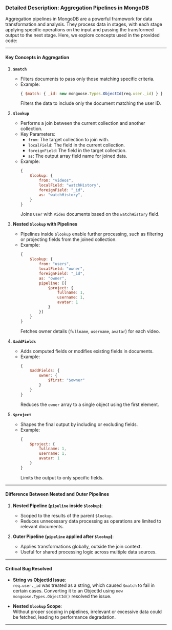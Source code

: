 ### Detailed Description: **Aggregation Pipelines in MongoDB**

Aggregation pipelines in MongoDB are a powerful framework for data transformation and analysis. They process data in stages, with each stage applying specific operations on the input and passing the transformed output to the next stage. Here, we explore concepts used in the provided code:

---

#### **Key Concepts in Aggregation**

1. **`$match`**  
   - Filters documents to pass only those matching specific criteria.
   - Example:  
     ```javascript
     { $match: { _id: new mongoose.Types.ObjectId(req.user._id) } }
     ```
     Filters the data to include only the document matching the user ID.

2. **`$lookup`**  
   - Performs a join between the current collection and another collection.
   - Key Parameters:
     - `from`: The target collection to join with.
     - `localField`: The field in the current collection.
     - `foreignField`: The field in the target collection.
     - `as`: The output array field name for joined data.
   - Example:  
     ```javascript
     {
         $lookup: {
             from: "videos",
             localField: "watchHistory",
             foreignField: "_id",
             as: "watchHistory",
         }
     }
     ```
     Joins `User` with `Video` documents based on the `watchHistory` field.

3. **Nested `$lookup` with Pipelines**  
   - Pipelines inside `$lookup` enable further processing, such as filtering or projecting fields from the joined collection.
   - Example:  
     ```javascript
     {
         $lookup: {
             from: "users",
             localField: "owner",
             foreignField: "_id",
             as: "owner",
             pipeline: [{
                 $project: {
                     fullname: 1,
                     username: 1,
                     avatar: 1
                 }
             }]
         }
     }
     ```
     Fetches owner details (`fullname`, `username`, `avatar`) for each video.

4. **`$addFields`**  
   - Adds computed fields or modifies existing fields in documents.
   - Example:  
     ```javascript
     {
         $addFields: {
             owner: {
                 $first: "$owner"
             }
         }
     }
     ```
     Reduces the `owner` array to a single object using the first element.

5. **`$project`**  
   - Shapes the final output by including or excluding fields.
   - Example:  
     ```javascript
     {
         $project: {
             fullname: 1,
             username: 1,
             avatar: 1
         }
     }
     ```
     Limits the output to only specific fields.

---

#### **Difference Between Nested and Outer Pipelines**
1. **Nested Pipeline (`pipeline` inside `$lookup`)**:
   - Scoped to the results of the parent `$lookup`.
   - Reduces unnecessary data processing as operations are limited to relevant documents.

2. **Outer Pipeline (`pipeline` applied after `$lookup`)**:
   - Applies transformations globally, outside the join context.
   - Useful for shared processing logic across multiple data sources.

---

#### **Critical Bug Resolved**
- **String vs ObjectId Issue**:  
  `req.user._id` was treated as a string, which caused `$match` to fail in certain cases. Converting it to an ObjectId using `new mongoose.Types.ObjectId()` resolved the issue.

- **Nested `$lookup` Scope**:  
  Without proper scoping in pipelines, irrelevant or excessive data could be fetched, leading to performance degradation.

---


